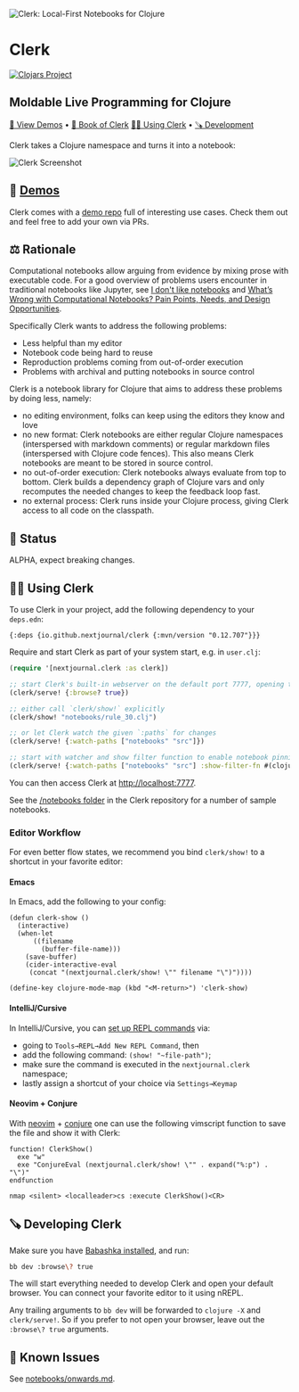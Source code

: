 ![Clerk: Local-First Notebooks for Clojure](https://cdn.nextjournal.com/data/QmQfj66AwEThMukaNiAcvKuBxTo1oF8XYmUH8ewbG8aXqy?filename=Clerk-GitHub.png&content-type=image/png)

# Clerk

[![Clojars Project](https://img.shields.io/clojars/v/io.github.nextjournal/clerk.svg)](https://clojars.org/io.github.nextjournal/clerk)

## Moldable Live Programming for Clojure

[🎪 View Demos](https://github.clerk.garden/nextjournal/clerk-demo/) •
[📖 Book of Clerk](https://book.clerk.vision)
[👩‍🎨 Using Clerk](#-using-clerk) •
[🪚 Development](#-developing-clerk)

Clerk takes a Clojure namespace and turns it into a notebook:

![Clerk Screenshot](https://cdn.nextjournal.com/data/QmeJvCtv5xqD8T7y2L3fwjnvWyCZM4DDk2iuspjqaC9QFc?filename=Screenshot+2022-09-18+at+20.09.14.png&content-type=image/png)

## 🎪 [Demos](https://github.clerk.garden/nextjournal/clerk-demo/)

Clerk comes with a [demo repo](https://github.com/nextjournal/clerk-demo/) full of interesting use cases. Check them out and feel free to add your own via PRs.

## ⚖️ Rationale

Computational notebooks allow arguing from evidence by mixing prose with executable code. For a good overview of problems users encounter in traditional notebooks like Jupyter, see [I don't like notebooks](https://www.youtube.com/watch?v=7jiPeIFXb6U) and [What’s Wrong with Computational Notebooks? Pain Points, Needs, and Design Opportunities](https://web.eecs.utk.edu/\~azh/pubs/Chattopadhyay2020CHI_NotebookPainpoints.pdf).

Specifically Clerk wants to address the following problems:

* Less helpful than my editor
* Notebook code being hard to reuse
* Reproduction problems coming from out-of-order execution
* Problems with archival and putting notebooks in source control

Clerk is a notebook library for Clojure that aims to address these problems by doing less, namely:

* no editing environment, folks can keep using the editors they know and love
* no new format: Clerk notebooks are either regular Clojure namespaces (interspersed with markdown comments) or regular markdown files (interspersed with Clojure code fences). This also means Clerk notebooks are meant to be stored in source control.
* no out-of-order execution: Clerk notebooks always evaluate from top to bottom. Clerk builds a dependency graph of Clojure vars and only recomputes the needed changes to keep the feedback loop fast.
* no external process: Clerk runs inside your Clojure process, giving Clerk access to all code on the classpath.

## 🚦 Status
ALPHA, expect breaking changes.

## 👩‍🎨 Using Clerk

To use Clerk in your project, add the following dependency to your `deps.edn`:

```edn
{:deps {io.github.nextjournal/clerk {:mvn/version "0.12.707"}}}
```

Require and start Clerk as part of your system start, e.g. in `user.clj`:

```clojure
(require '[nextjournal.clerk :as clerk])

;; start Clerk's built-in webserver on the default port 7777, opening the browser when done
(clerk/serve! {:browse? true})

;; either call `clerk/show!` explicitly
(clerk/show! "notebooks/rule_30.clj")

;; or let Clerk watch the given `:paths` for changes
(clerk/serve! {:watch-paths ["notebooks" "src"]})

;; start with watcher and show filter function to enable notebook pinning
(clerk/serve! {:watch-paths ["notebooks" "src"] :show-filter-fn #(clojure.string/starts-with? % "notebooks")})

```

You can then access Clerk at <http://localhost:7777>.

See the [/notebooks folder](https://github.com/nextjournal/clerk/tree/main/notebooks) in the Clerk repository for a number of sample notebooks.

### Editor Workflow

For even better flow states, we recommend you bind `clerk/show!` to a shortcut in your favorite editor:

#### Emacs

In Emacs, add the following to your config:

```elisp
(defun clerk-show ()
  (interactive)
  (when-let
      ((filename
        (buffer-file-name)))
    (save-buffer)
    (cider-interactive-eval
     (concat "(nextjournal.clerk/show! \"" filename "\")"))))

(define-key clojure-mode-map (kbd "<M-return>") 'clerk-show)
```

#### IntelliJ/Cursive

In IntelliJ/Cursive, you can [set up REPL commands](https://cursive-ide.com/userguide/repl.html#repl-commands) via:

* going to `Tools→REPL→Add New REPL Command`, then
* add the following command: `(show! "~file-path")`;
* make sure the command is executed in the `nextjournal.clerk` namespace;
* lastly assign a shortcut of your choice via `Settings→Keymap`

#### Neovim + Conjure

With [neovim](https://neovim.io/) + [conjure](https://github.com/Olical/conjure/) one can use the following vimscript function to save the file and show it with Clerk:

```
function! ClerkShow()
  exe "w"
  exe "ConjureEval (nextjournal.clerk/show! \"" . expand("%:p") . "\")"
endfunction

nmap <silent> <localleader>cs :execute ClerkShow()<CR>
```

## 🪚 Developing Clerk
Make sure you have [Babashka installed](https://github.com/babashka/babashka#installation), and run:

```bash
bb dev :browse\? true
```

The will start everything needed to develop Clerk and open your
default browser. You can connect your favorite editor to it using nREPL.

Any trailing arguments to `bb dev` will be forwarded to `clojure -X`
and `clerk/serve!`. So if you prefer to not open your browser, leave 
out the `:browse\? true` arguments.

## 🐞 Known Issues

See [notebooks/onwards.md](https://github.com/nextjournal/clerk/blob/main/notebooks/onwards.md).
